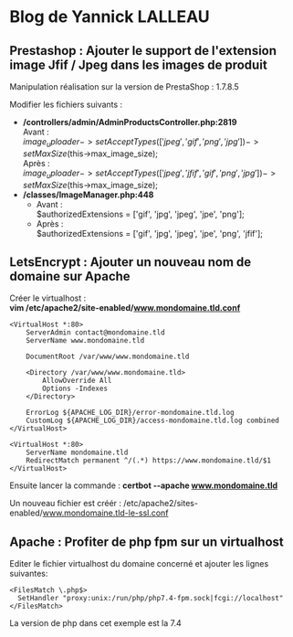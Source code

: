 # Blog de Yannick LALLEAU

## Prestashop : Ajouter le support de l'extension image Jfif / Jpeg dans les images de produit

Manipulation réalisation sur la version de PrestaShop : 1.7.8.5  

Modifier les fichiers suivants :  

- **/controllers/admin/AdminProductsController.php:2819**  
 Avant :  
  $image_uploader->setAcceptTypes(['jpeg', 'gif', 'png', 'jpg'])->setMaxSize($this->max_image_size);  
 Après :   
  $image_uploader->setAcceptTypes(['jpeg', 'jfif', 'gif', 'png', 'jpg'])->setMaxSize($this->max_image_size);  
- **/classes/ImageManager.php:448**  
  - Avant :  
  $authorizedExtensions = ['gif', 'jpg', 'jpeg', 'jpe', 'png'];  
  - Après :  
  $authorizedExtensions = ['gif', 'jpg', 'jpeg', 'jpe', 'png', 'jfif'];

## LetsEncrypt : Ajouter un nouveau nom de domaine sur Apache

Créer le virtualhost :  
**vim /etc/apache2/site-enabled/www.mondomaine.tld.conf**  
```
<VirtualHost *:80>
    ServerAdmin contact@mondomaine.tld
    ServerName www.mondomaine.tld
    
	DocumentRoot /var/www/www.mondomaine.tld

	<Directory /var/www/www.mondomaine.tld>
		AllowOverride All
		Options -Indexes
	</Directory>

    ErrorLog ${APACHE_LOG_DIR}/error-mondomaine.tld.log
    CustomLog ${APACHE_LOG_DIR}/access-mondomaine.tld.log combined
</VirtualHost>

<VirtualHost *:80>
    ServerName mondomaine.tld
    RedirectMatch permanent ^/(.*) https://www.mondomaine.tld/$1
</VirtualHost>
```
  
Ensuite lancer la commande : 
**certbot --apache www.mondomaine.tld**

Un nouveau fichier est créér :
/etc/apache2/sites-enabled/www.mondomaine.tld-le-ssl.conf

## Apache : Profiter de php fpm sur un virtualhost

Editer le fichier virtualhost du domaine concerné et ajouter les lignes suivantes:
```
<FilesMatch \.php$>
  SetHandler "proxy:unix:/run/php/php7.4-fpm.sock|fcgi://localhost"
</FilesMatch>
```
La version de php dans cet exemple est la 7.4 